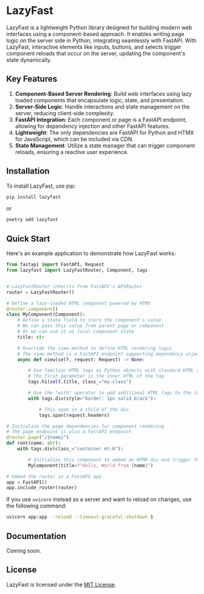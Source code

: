 # LazyFast

LazyFast is a lightweight Python library designed for building modern web interfaces using a component-based approach. It enables writing page logic on the server side in Python, integrating seamlessly with FastAPI. With LazyFast, interactive elements like inputs, buttons, and selects trigger component reloads that occur on the server, updating the component's state dynamically.

## Key Features

1. **Component-Based Server Rendering**: Build web interfaces using lazy loaded components that encapsulate logic, state, and presentation. 
2. **Server-Side Logic**: Handle interactions and state management on the server, reducing client-side complexity.
3. **FastAPI Integration**: Each component or page is a FastAPI endpoint, allowing for dependency injection and other FastAPI features.
4. **Lightweight**: The only dependencies are FastAPI for Python and HTMX for JavaScript, which can be included via CDN.
5. **State Management**: Utilize a state manager that can trigger component reloads, ensuring a reactive user experience.

## Installation

To install LazyFast, use pip:

```bash
pip install lazyfast
```
or
```bash
poetry add lazyfast
```

## Quick Start

Here's an example application to demonstrate how LazyFast works:

```python
from fastapi import FastAPI, Request
from lazyfast import LazyFastRouter, Component, tags


# LazyFastRouter inherits from FastAPI's APIRouter
router = LazyFastRouter()

# Define a lazy-loaded HTML component powered by HTMX
@router.component()
class MyComponent(Component):
    # Define a state field to store the component's value
    # We can pass this value from parent page or component
    # Or we can use it as local component state
    title: str

    # Override the view method to define HTML rendering logic
    # The view method is a FastAPI endpoint supporting dependency injection
    async def view(self, request: Request) -> None:

        # Use familiar HTML tags as Python objects with standard HTML attributes
        # The first parameter is the inner HTML of the tag
        tags.h1(self.title, class_="my-class")

        # Use the "with" operator to add additional HTML tags to the inner HTML
        with tags.div(style="border: 1px solid black"):

            # This span is a child of the div
            tags.span(request.headers)

# Initialize the page dependencies for component rendering
# The page endpoint is also a FastAPI endpoint
@router.page("/{name}")
def root(name: str):
    with tags.div(class_="container mt-6"):

        # Initialize this component to embed an HTMX div and trigger the view method only after the div is rendered
        MyComponent(title=f"Hello, World from {name}")

# Embed the router in a FastAPI app
app = FastAPI()
app.include_router(router)
```
If you use `uvicorn` instead as a server and want to reload on changes, use the following command:
```bash
uvicorn app:app --reload --timeout-graceful-shutdown 1
```

## Documentation

Coming soon.


## License

LazyFast is licensed under the [MIT License](https://github.com/nikirg/lazyfast/blob/main/LICENSE).